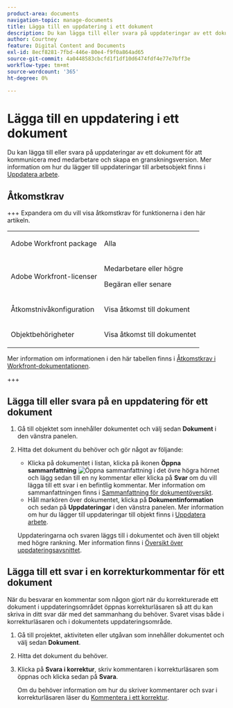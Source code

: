 ```yaml
---
product-area: documents
navigation-topic: manage-documents
title: Lägga till en uppdatering i ett dokument
description: Du kan lägga till eller svara på uppdateringar av ett dokument för att kommunicera med medarbetare och skapa en granskningsversion. Mer information om hur du lägger till uppdateringar till arbetsobjekt finns i Uppdatera arbete.
author: Courtney
feature: Digital Content and Documents
exl-id: 8ecf8281-7fbd-446e-80e4-f9f0a864ad65
source-git-commit: 4a0448583cbcfd1f1df10d6474fdf4e77e7bff3e
workflow-type: tm+mt
source-wordcount: '365'
ht-degree: 0%

---
```


# Lägga till en uppdatering i ett dokument

<!--Audited: April, 2024-->

Du kan lägga till eller svara på uppdateringar av ett dokument för att kommunicera med medarbetare och skapa en granskningsversion. Mer information om hur du lägger till uppdateringar till arbetsobjekt finns i [Uppdatera arbete](../../workfront-basics/updating-work-items-and-viewing-updates/update-work.md).

## Åtkomstkrav

+++ Expandera om du vill visa åtkomstkrav för funktionerna i den här artikeln.


<table style="table-layout:auto"> 
 <col> 
 <col> 
 <tbody> 
  <tr> 
   <td role="rowheader">Adobe Workfront package</td> 
   <td> <p> Alla</p> </td> 
  </tr> 
  <tr> 
   <td role="rowheader">Adobe Workfront-licenser</td> 
   <td> <p>Medarbetare eller högre</p> 
   <p>Begäran eller senare</p>
   </td> 
  </tr> 
  <tr> 
   <td role="rowheader">Åtkomstnivåkonfiguration</td> 
   <td> <p>Visa åtkomst till dokument</p> </td> 
  </tr>

<tr> 
   <td role="rowheader">Objektbehörigheter</td> 
   <td> <p>Visa åtkomst till dokumentet</p> </td> 
  </tr> 
 </tbody> 
</table>

Mer information om informationen i den här tabellen finns i [Åtkomstkrav i Workfront-dokumentationen](/help/quicksilver/administration-and-setup/add-users/access-levels-and-object-permissions/access-level-requirements-in-documentation.md).

+++

## Lägga till eller svara på en uppdatering för ett dokument

1. Gå till objektet som innehåller dokumentet och välj sedan **Dokument** i den vänstra panelen.
1. Hitta det dokument du behöver och gör något av följande:

   * Klicka på dokumentet i listan, klicka på ikonen **Öppna sammanfattning** ![Öppna sammanfattning](assets/qs-summary-in-new-toolbar-small.png) i det övre högra hörnet och lägg sedan till en ny kommentar eller klicka på **Svar** om du vill lägga till ett svar i en befintlig kommentar. Mer information om sammanfattningen finns i [Sammanfattning för dokumentöversikt](../../documents/managing-documents/summary-for-documents.md).
   * Håll markören över dokumentet, klicka på **Dokumentinformation** och sedan på **Uppdateringar** i den vänstra panelen.
Mer information om hur du lägger till uppdateringar till objekt finns i [Uppdatera arbete](../../workfront-basics/updating-work-items-and-viewing-updates/update-work.md).

   Uppdateringarna och svaren läggs till i dokumentet och även till objekt med högre rankning. Mer information finns i [Översikt över uppdateringsavsnittet](../../workfront-basics/updating-work-items-and-viewing-updates/updates-tab-overview.md).


## Lägga till ett svar i en korrekturkommentar för ett dokument

När du besvarar en kommentar som någon gjort när du korrekturerade ett dokument i uppdateringsområdet öppnas korrekturläsaren så att du kan skriva in ditt svar där med det sammanhang du behöver. Svaret visas både i korrekturläsaren och i dokumentets uppdateringsområde.

1. Gå till projektet, aktiviteten eller utgåvan som innehåller dokumentet och välj sedan **Dokument**.
1. Hitta det dokument du behöver.

1. Klicka på **Svara i korrektur**, skriv kommentaren i korrekturläsaren som öppnas och klicka sedan på **Svara**.

   Om du behöver information om hur du skriver kommentarer och svar i korrekturläsaren läser du [Kommentera i ett korrektur](../../review-and-approve-work/proofing/reviewing-proofs-within-workfront/comment-on-a-proof/comment-on-proof-1.md).
